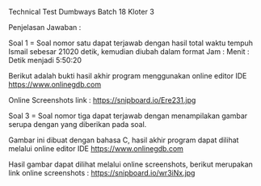 Technical Test Dumbways Batch 18 Kloter 3

Penjelasan Jawaban :

Soal 1 =
Soal nomor satu dapat terjawab dengan hasil total waktu tempuh Ismail sebesar 21020 detik, kemudian diubah dalam format Jam : Menit : Detik menjadi 5:50:20

Berikut adalah bukti hasil akhir program menggunakan online editor IDE https://www.onlinegdb.com 

Online Screenshots link : https://snipboard.io/Ere231.jpg

Soal 3 =
Soal nomor tiga dapat terjawab dengan menampilakan gambar serupa dengan yang diberikan pada soal. 

Gambar ini dibuat dengan bahasa C, hasil akhir program dapat dilihat melalui online editor IDE https://www.onlinegdb.com

Hasil gambar dapat dilihat melalui online screenshots, berikut merupakan link online screenshots : https://snipboard.io/wr3iNx.jpg

